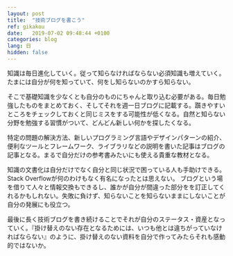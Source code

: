 ```yaml
---
layout: post
title:  "技術ブログを書こう"
ref: gikakou
date:   2019-07-02 09:48:44 +0100
categories: blog
lang: 日
hidden: false
---
```

知識は毎日進化していく。従って知らなければならない必須知識も増えていく。たまには自分が何を知っていて、何をし知らないのかすら知らない。

そこで基礎知識を少なくとも自分のものにちゃんと取り込む必要がある。毎日勉強したものをまとめておく、そしてそれを週一日ブログに記載する。躓きやすいところをチェックしておくと同じミスをする可能性が低くなる。自然と知らない分野を勉強する習慣がついて、どんどん新しい何かを探したくなる。

特定の問題の解決方法、新しいプログラミング言語やデザインパターンの紹介、便利なツールとフレームワーク、ライブラリなどの説明を書いた記事はブログの記事となる。まるで自分だけの参考書みたいにも使える貴重な教材となる。

知識の文書化は自分だけでなく自分と同じ状況で困っている人も手助けできる。Stack Overflowが何のわけもなく有名になったとは思えない。
ブログという場を借りて人々と情報交換もできるし、誰かが自分が間違った部分をを訂正してくれるかもしれない。失敗に負けず、知らないことを知らないままにしないことが自分の発展にも役立つ。

最後に長く技術ブログを書き続けることでそれが自分のステータス・資産となっていく。『掛け替えのない存在となるためには、いつも他とは違ちがっていなければならない』のように、掛け替えのない資料を自分で作ってみたらそれも感動的ではないか。